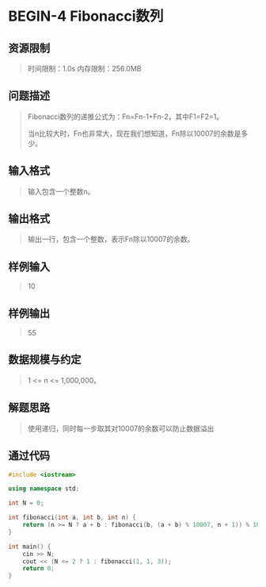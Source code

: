 # BEGIN-4 Fibonacci数列

## 资源限制

>时间限制：1.0s  内存限制：256.0MB

## 问题描述

> Fibonacci数列的递推公式为：Fn=Fn-1+Fn-2，其中F1=F2=1。
>
> 当n比较大时，Fn也非常大，现在我们想知道，Fn除以10007的余数是多少。

## 输入格式

> 输入包含一个整数n。

## 输出格式

> 输出一行，包含一个整数，表示Fn除以10007的余数。 

## 样例输入

> 10

## 样例输出

> 55

## 数据规模与约定

> 1 <= n <= 1,000,000。

## 解题思路

> 使用递归，同时每一步取其对10007的余数可以防止数据溢出

## 通过代码

```cpp
#include <iostream>

using namespace std;

int N = 0;

int fibonacci(int a, int b, int n) {
    return (n >= N ? a + b : fibonacci(b, (a + b) % 10007, n + 1)) % 10007;
}

int main() {
    cin >> N;
    cout << (N <= 2 ? 1 : fibonacci(1, 1, 3));
    return 0;
}
```

